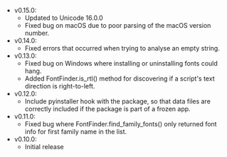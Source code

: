 - v0.15.0:
  - Updated to Unicode 16.0.0
  - Fixed bug on macOS due to poor parsing of the macOS version number.
- v0.14.0:
  - Fixed errors that occurred when trying to analyse an empty string.
- v0.13.0:
  - Fixed bug on Windows where installing or uninstalling fonts could hang.
  - Added FontFinder.is_rtl() method for discovering if a script's text direction is right-to-left.
- v0.12.0:
  - Include pyinstaller hook with the package, so that data files are correctly included if the package is part
    of a frozen app.
- v0.11.0:
  - Fixed bug where FontFinder.find_family_fonts() only returned font info for first family name in the list.
- v0.10.0:
  - Initial release